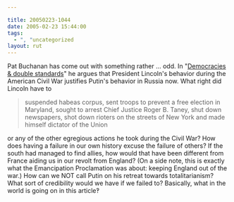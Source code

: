 ```yaml
---

title: 20050223-1044
date: 2005-02-23 15:44:00
tags:
  - ", "uncategorized
layout: rut
---
```


Pat Buchanan has come out with something rather &hellip; odd.  In "<a href="http://www.wnd.com/news/article.asp?ARTICLE_ID=42987">Democracies
& double standards</a>" he argues that President Lincoln's behavior
during the American Civil War justifies Putin's behavior in
Russia now.  What right did Lincoln have to

<blockquote>suspended habeas corpus, sent troops to prevent a free
election in Maryland, sought to arrest Chief Justice Roger B. Taney,
shut down newspapers, shot down rioters on the streets of New York
and made himself dictator of the Union</blockquote>

or any of the other egregious actions he took during the Civil War?
How does having a failure in our own history excuse the failure
of others?  If the south had managed to find allies, how would
that have been different from France aiding us in our revolt from
England?  (On a side note, this is exactly what the Emancipation
Proclamation was about: keeping England out of the war.)  How can we
NOT call Putin on his retreat towards totalitarianism?  What sort
of credibility would we have if we failed to?  Basically, what in
the world is going on in this article&#x203d;

